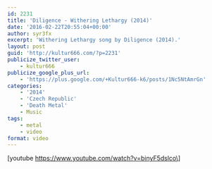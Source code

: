 ```yaml
---
id: 2231
title: 'Diligence - Withering Lethargy (2014)'
date: '2016-02-22T20:55:04+00:00'
author: syr3fx
excerpt: 'Withering Lethargy song by Diligence (2014).'
layout: post
guid: 'http://kultur666.com/?p=2231'
publicize_twitter_user:
    - kultur666
publicize_google_plus_url:
    - 'https://plus.google.com/+Kultur666-k6/posts/1Nc5NtAmrGn'
categories:
    - '2014'
    - 'Czech Republic'
    - 'Death Metal'
    - Music
tags:
    - metal
    - video
format: video
---
```


\[youtube https://www.youtube.com/watch?v=binyF5dslco\]